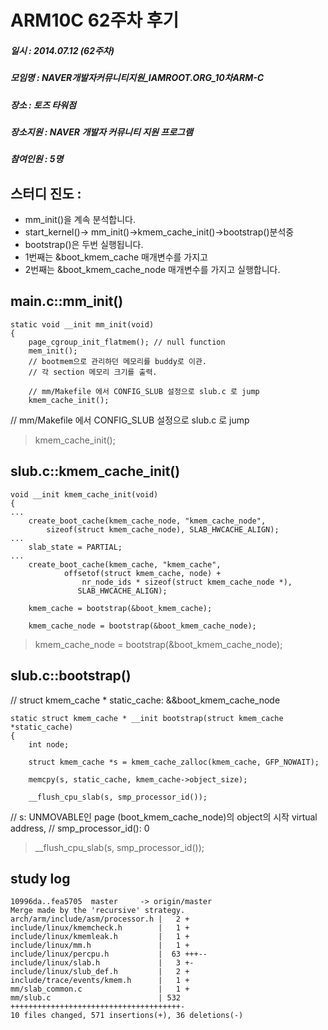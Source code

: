 # ARM10C 62주차 후기
##### 일시 : 2014.07.12 (62주차)
##### 모임명 : NAVER개발자커뮤니티지원_IAMROOT.ORG_10차ARM-C
##### 장소 : 토즈 타워점
##### 장소지원 : NAVER 개발자 커뮤니티 지원 프로그램
##### 참여인원 :  5명

## 스터디 진도 : 
 - mm_init()을 계속 분석합니다.
 - start_kernel()-> mm_init()->kmem_cache_init()->bootstrap()분석중
 - bootstrap()은 두번 실행됩니다.
 - 1번째는 &boot_kmem_cache 매개변수를 가지고
 - 2번째는 &boot_kmem_cache_node 매개변수를 가지고 실행합니다.

## main.c::mm_init()
```
static void __init mm_init(void)
{
	page_cgroup_init_flatmem(); // null function
	mem_init();
	// bootmem으로 관리하던 메모리를 buddy로 이관.
	// 각 section 메모리 크기를 출력.
	
	// mm/Makefile 에서 CONFIG_SLUB 설정으로 slub.c 로 jump
	kmem_cache_init();
```
// mm/Makefile 에서 CONFIG_SLUB 설정으로 slub.c 로 jump
> kmem_cache_init();

## slub.c::kmem_cache_init()
```
void __init kmem_cache_init(void)
{
...
	create_boot_cache(kmem_cache_node, "kmem_cache_node",
		sizeof(struct kmem_cache_node), SLAB_HWCACHE_ALIGN);
...
	slab_state = PARTIAL;
...	
    create_boot_cache(kmem_cache, "kmem_cache",
			offsetof(struct kmem_cache, node) +
				nr_node_ids * sizeof(struct kmem_cache_node *),
		       SLAB_HWCACHE_ALIGN);
			   
	kmem_cache = bootstrap(&boot_kmem_cache);

	kmem_cache_node = bootstrap(&boot_kmem_cache_node);
```
> kmem_cache_node = bootstrap(&boot_kmem_cache_node);

## slub.c::bootstrap()
// struct kmem_cache * static_cache: &&boot_kmem_cache_node
```
static struct kmem_cache * __init bootstrap(struct kmem_cache *static_cache)
{
	int node;

	struct kmem_cache *s = kmem_cache_zalloc(kmem_cache, GFP_NOWAIT);

	memcpy(s, static_cache, kmem_cache->object_size);

	__flush_cpu_slab(s, smp_processor_id());
```
// s: UNMOVABLE인 page (boot_kmem_cache_node)의 object의 시작 virtual address,
// smp_processor_id(): 0
> __flush_cpu_slab(s, smp_processor_id());


## study log
```
10996da..fea5705  master     -> origin/master
Merge made by the 'recursive' strategy.
arch/arm/include/asm/processor.h |   2 +
include/linux/kmemcheck.h        |   1 +
include/linux/kmemleak.h         |   1 +
include/linux/mm.h               |   1 +
include/linux/percpu.h           |  63 +++--
include/linux/slab.h             |   3 +-
include/linux/slub_def.h         |   2 +
include/trace/events/kmem.h      |   1 +
mm/slab_common.c                 |   1 +
mm/slub.c                        | 532 ++++++++++++++++++++++++++++++++++++++-
10 files changed, 571 insertions(+), 36 deletions(-)
```			
